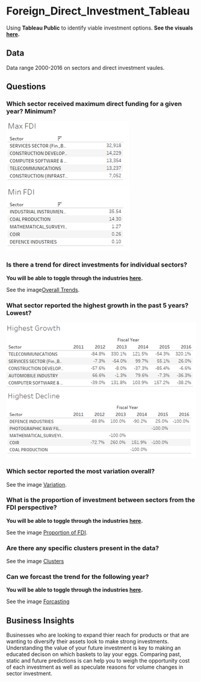 # Foreign_Direct_Investment_Tableau
Using **Tableau Public** to identify viable investment options. **See the visuals [here]().**

## Data
Data range 2000-2016 on sectors and direct investment vaules.

## Questions
### Which sector received maximum direct funding for a given year? Minimum?

 ![](FDI%20Images/Max%20FDI.png)           ![](FDI%20Images/Min%20FDI.png)
 
### Is there a trend for direct investments for individual sectors?
**You will be able to toggle through the industries [here]().**

See the image[Overall Trends](FDI%20Images/Overall%20Trends.png). 

### What sector reported the highest growth in the past 5 years? Lowest?

 ![](FDI%20Images/Highest%20Growth.png)  ![](FDI%20Images/Highest%20Decline.png)
 
### Which sector reported the most variation overall?

See the image [Variation](FDI%20Images/Variation.png). 

### What is the proportion of investment between sectors from the FDI perspective?
**You will be able to toggle through the industries [here]().**

See the image [Proportion of FDI](FDI%20Images/Proportion%20of%20FDI.png).

### Are there any specific clusters present in the data?

See the image [Clusters](FDI%20Images/Clusters.png)

### Can we forcast the trend for the following year?
**You will be able to toggle through the industries [here]().**

See the image [Forcasting](FDI%20Images/Forcasting.png)

## Business Insights

Businesses who are looking to expand thier reach for products or that are wanting to diversify their assets look to make strong investments. Understanding the value of your future investment is key to making an educated decison on which baskets to lay your eggs. Comparing past, static and future predictions is can help you to weigh the opportunity cost of each investment as well as speculate reasons for volume changes in sector investment.   
